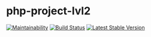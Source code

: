 # php-project-lvl2

[![Maintainability](https://api.codeclimate.com/v1/badges/46b5c765ef4c514023b4/maintainability)](https://codeclimate.com/github/DmitryZlotin/php-project-lvl2/maintainability)
[![Build Status](https://travis-ci.org/DmitryZlotin/php-project-lvl2.svg?branch=master)](https://travis-ci.org/DmitryZlotin/php-project-lvl2)
[![Latest Stable Version](https://poser.pugx.org/dmitryzlotin/php-project-lvl2/v/stable)](https://packagist.org/packages/dmitryzlotin/php-project-lvl2)
